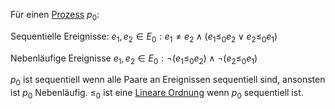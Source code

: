 
Für einen [Prozess](Prozess.md) $p_0$:

Sequentielle Ereignisse:
$e_1, e_2 \in E_0: e_1 \not = e_2 \land (e_1 \leq_0 e_2 \lor e_2 \leq_0 e_1)$

Nebenläufige Ereignisse
$e_1, e_2 \in E_0: \neg (e_1 \leq_0 e_2) \land \neg (e_2 \leq_0 e_1)$


$p_0$ ist sequentiell wenn alle Paare an Ereignissen sequentiell sind, ansonsten ist $p_0$ Nebenläufig.
$\leq_0$ ist eine [Lineare Ordnung](Lineare%20Ordnung.md) wenn $p_0$ sequentiell ist.

